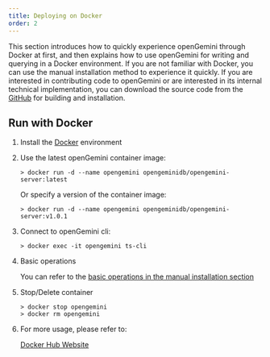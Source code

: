```yaml
---
title: Deploying on Docker
order: 2
---
```


This section introduces how to quickly experience openGemini through Docker at first, and then explains how to use openGemini for writing and querying in a Docker environment. If you are not familiar with Docker, you can use the manual installation method to experience it quickly. If you are interested in contributing code to openGemini or are interested in its internal technical implementation, you can download the source code from the [GitHub](https://github.com/openGemini) for building and installation.

## Run with Docker

1. Install the [Docker](https://www.docker.com/products/docker-desktop/) environment

2. Use the latest openGemini container image:

   ```shell
   > docker run -d --name opengemini opengeminidb/opengemini-server:latest
   ```

   Or specify a version of the container image:

   ```shell
   > docker run -d --name opengemini opengeminidb/opengemini-server:v1.0.1
   ```

3. Connect to openGemini cli:

   ```shell
   > docker exec -it opengemini ts-cli
   ```

4. Basic operations

   You can refer to the [basic operations in the manual installation section](./get_started.md#basic-operations)

5. Stop/Delete container

   ```shell
   > docker stop opengemini
   > docker rm opengemini
   ```

6. For more usage, please refer to:

   [Docker Hub Website](https://hub.docker.com/r/opengeminidb/opengemini-server)
